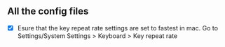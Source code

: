 ## All the config files

- [x] Esure that the key repeat rate settings are set to fastest in mac. Go to Settings/System Settings > Keyboard > Key repeat rate
